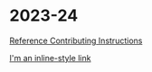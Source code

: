 # 2023-24

[Reference Contributing Instructions](https://github.com/PWSH-CodeClub/2023-24/blob/main/Contributing%20Instructions)

[I'm an inline-style link](https://www.google.com)
